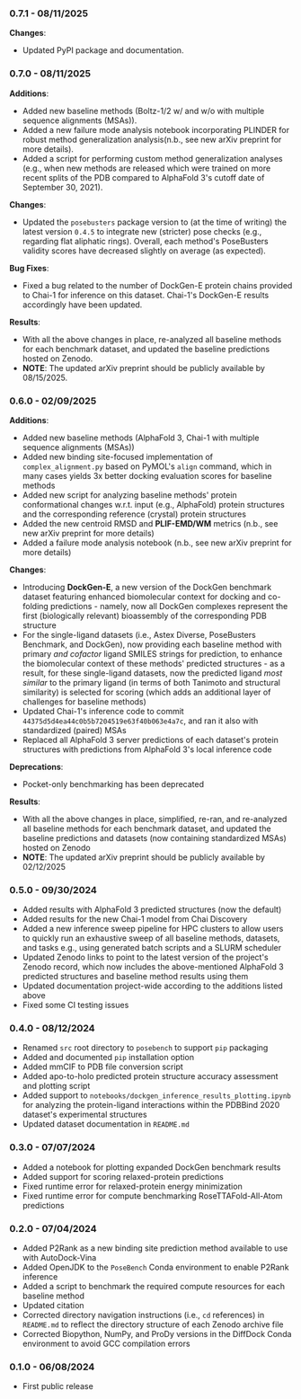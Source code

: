 ### 0.7.1 - 08/11/2025

**Changes**:

- Updated PyPI package and documentation.

### 0.7.0 - 08/11/2025

**Additions**:

- Added new baseline methods (Boltz-1/2 w/ and w/o with multiple sequence alignments (MSAs)).
- Added a new failure mode analysis notebook incorporating PLINDER for robust method generalization analysis(n.b., see new arXiv preprint for more details).
- Added a script for performing custom method generalization analyses (e.g., when new methods are released which were trained on more recent splits of the PDB compared to AlphaFold 3's cutoff date of September 30, 2021).

**Changes**:

- Updated the `posebusters` package version to (at the time of writing) the latest version `0.4.5` to integrate new (stricter) pose checks (e.g., regarding flat aliphatic rings). Overall, each method's PoseBusters validity scores have decreased slightly on average (as expected).

**Bug Fixes**:

- Fixed a bug related to the number of DockGen-E protein chains provided to Chai-1 for inference on this dataset. Chai-1's DockGen-E results accordingly have been updated.

**Results**:

- With all the above changes in place, re-analyzed all baseline methods for each benchmark dataset, and updated the baseline predictions hosted on Zenodo.
- **NOTE**: The updated arXiv preprint should be publicly available by 08/15/2025.

### 0.6.0 - 02/09/2025

**Additions**:

- Added new baseline methods (AlphaFold 3, Chai-1 with multiple sequence alignments (MSAs))
- Added new binding site-focused implementation of `complex_alignment.py` based on PyMOL's `align` command, which in many cases yields 3x better docking evaluation scores for baseline methods
- Added new script for analyzing baseline methods' protein conformational changes w.r.t. input (e.g., AlphaFold) protein structures and the corresponding reference (crystal) protein structures
- Added the new centroid RMSD and **PLIF-EMD/WM** metrics (n.b., see new arXiv preprint for more details)
- Added a failure mode analysis notebook (n.b., see new arXiv preprint for more details)

**Changes**:

- Introducing **DockGen-E**, a new version of the DockGen benchmark dataset featuring enhanced biomolecular context for docking and co-folding predictions - namely, now all DockGen complexes represent the first (biologically relevant) bioassembly of the corresponding PDB structure
- For the single-ligand datasets (i.e., Astex Diverse, PoseBusters Benchmark, and DockGen), now providing each baseline method with primary _and cofactor_ ligand SMILES strings for prediction, to enhance the biomolecular context of these methods' predicted structures - as a result, for these single-ligand datasets, now the predicted ligand _most similar_ to the primary ligand (in terms of both Tanimoto and structural similarity) is selected for scoring (which adds an additional layer of challenges for baseline methods)
- Updated Chai-1's inference code to commit `44375d5d4ea44c0b5b7204519e63f40b063e4a7c`, and ran it also with standardized (paired) MSAs
- Replaced all AlphaFold 3 server predictions of each dataset's protein structures with predictions from AlphaFold 3's local inference code

**Deprecations**:

- Pocket-only benchmarking has been deprecated

**Results**:

- With all the above changes in place, simplified, re-ran, and re-analyzed all baseline methods for each benchmark dataset, and updated the baseline predictions and datasets (now containing standardized MSAs) hosted on Zenodo
- **NOTE**: The updated arXiv preprint should be publicly available by 02/12/2025

### 0.5.0 - 09/30/2024

- Added results with AlphaFold 3 predicted structures (now the default)
- Added results for the new Chai-1 model from Chai Discovery
- Added a new inference sweep pipeline for HPC clusters to allow users to quickly run an exhaustive sweep of all baseline methods, datasets, and tasks e.g., using generated batch scripts and a SLURM scheduler
- Updated Zenodo links to point to the latest version of the project's Zenodo record, which now includes the above-mentioned AlphaFold 3 predicted structures and baseline method results using them
- Updated documentation project-wide according to the additions listed above
- Fixed some CI testing issues

### 0.4.0 - 08/12/2024

- Renamed `src` root directory to `posebench` to support `pip` packaging
- Added and documented `pip` installation option
- Added mmCIF to PDB file conversion script
- Added apo-to-holo predicted protein structure accuracy assessment and plotting script
- Added support to `notebooks/dockgen_inference_results_plotting.ipynb` for analyzing the protein-ligand interactions within the PDBBind 2020 dataset's experimental structures
- Updated dataset documentation in `README.md`

### 0.3.0 - 07/07/2024

- Added a notebook for plotting expanded DockGen benchmark results
- Added support for scoring relaxed-protein predictions
- Fixed runtime error for relaxed-protein energy minimization
- Fixed runtime error for compute benchmarking RoseTTAFold-All-Atom predictions

### 0.2.0 - 07/04/2024

- Added P2Rank as a new binding site prediction method available to use with AutoDock-Vina
- Added OpenJDK to the `PoseBench` Conda environment to enable P2Rank inference
- Added a script to benchmark the required compute resources for each baseline method
- Updated citation
- Corrected directory navigation instructions (i.e., `cd` references) in `README.md` to reflect the directory structure of each Zenodo archive file
- Corrected Biopython, NumPy, and ProDy versions in the DiffDock Conda environment to avoid GCC compilation errors

### 0.1.0 - 06/08/2024

- First public release
